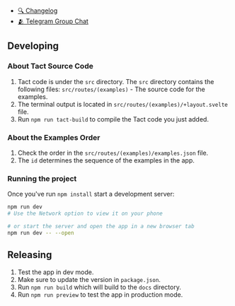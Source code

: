 - [🔍 Changelog](/CHANGELOG.md)
- [🫂 Telegram Group Chat](https://t.me/tactlang)

## Developing

### About Tact Source Code

1. Tact code is under the `src` directory. The `src` directory contains the following files: `src/routes/(examples)` - The source code for the examples.
2. The terminal output is located in `src/routes/(examples)/+layout.svelte` file.
3. Run `npm run tact-build` to compile the Tact code you just added.

### About the Examples Order

1. Check the order in the `src/routes/(examples)/examples.json` file.
2. The `id` determines the sequence of the examples in the app.

### Running the project

Once you've run `npm install` start a development server:

```bash
npm run dev
# Use the Network option to view it on your phone

# or start the server and open the app in a new browser tab
npm run dev -- --open
```

## Releasing

1. Test the app in dev mode.
2. Make sure to update the version in `package.json`.
3. Run `npm run build` which will build to the `docs` directory.
4. Run `npm run preview` to test the app in production mode.
